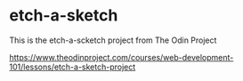 # etch-a-sketch
This is the etch-a-scketch project from The Odin Project

https://www.theodinproject.com/courses/web-development-101/lessons/etch-a-sketch-project
 
[Web Version]: https://rabidza.github.io/etch-a-sketch
